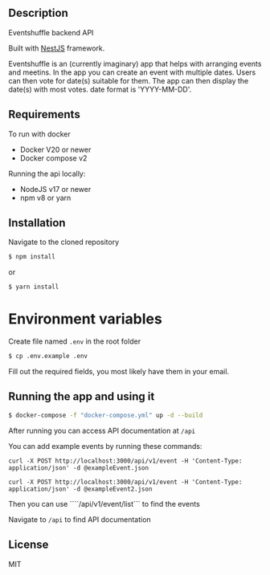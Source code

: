 ## Description

Eventshuffle backend API

Built with [NestJS](https://github.com/nestjs/nest) framework.

Eventshuffle is an (currently imaginary) app that helps with arranging events and meetins. In the app you can create an event with multiple dates. Users can then vote for date(s) suitable for them. The app can then display the date(s) with most votes. date format is 'YYYY-MM-DD'.

## Requirements
To run with docker
- Docker V20 or newer
- Docker compose v2

Running the api locally:
- NodeJS v17 or newer
- npm v8 or yarn

## Installation
Navigate to the cloned repository

```bash
$ npm install
```
or
```bash
$ yarn install
```

# Environment variables
Create file named ```.env``` in the root folder 
```bash
$ cp .env.example .env
```
Fill out the required fields, you most likely have them in your email.

## Running the app and using it

```bash
$ docker-compose -f "docker-compose.yml" up -d --build
```
After running you can access API documentation at ```/api```

You can add example events by running these commands:

```curl -X POST http://localhost:3000/api/v1/event -H 'Content-Type: application/json' -d @exampleEvent.json```

```curl -X POST http://localhost:3000/api/v1/event -H 'Content-Type: application/json' -d @exampleEvent2.json```

Then you can use ````/api/v1/event/list``` to find the events

Navigate to ```/api``` to find API documentation

## License

MIT
